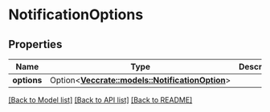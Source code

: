 # NotificationOptions

## Properties

Name | Type | Description | Notes
------------ | ------------- | ------------- | -------------
**options** | Option<[**Vec<crate::models::NotificationOption>**](NotificationOption.md)> |  | [optional]

[[Back to Model list]](../README.md#documentation-for-models) [[Back to API list]](../README.md#documentation-for-api-endpoints) [[Back to README]](../README.md)


